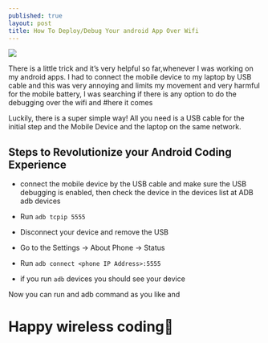 ```yaml
---
published: true
layout: post
title: How To Deploy/Debug Your android App Over Wifi
---
```



<img src='https://assets.materialup.com/uploads/0f6ed913-86b5-4b72-9cf8-2241afe9816e/IuCeOi1.png'/>

There is a little trick and it’s very helpful so far,whenever I was working on my android apps. I had to connect the mobile device to my laptop by USB cable and this was very annoying and limits my movement and very harmful for the mobile battery, I was searching if there is any option to do the debugging over the wifi and #here it comes

Luckily, there is a super simple way! All you need is a USB cable for the initial step and the Mobile Device and the laptop on the same network.

## Steps to Revolutionize your Android Coding Experience

- connect the mobile device by the USB cable and make sure the USB debugging is enabled, then check the device in the devices list at ADB adb devices

- Run `adb tcpip 5555`

- Disconnect your device and remove the USB

- Go to the Settings -> About Phone -> Status

- Run `adb connect <phone IP Address>:5555`

- if you run `adb` devices you should see your device

Now you can run and adb command as you like and

 

# Happy wireless coding🙂 

